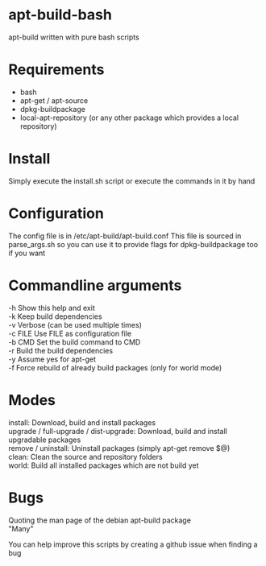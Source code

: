 # apt-build-bash
 apt-build written with pure bash scripts

# Requirements
 - bash
 - apt-get / apt-source
 - dpkg-buildpackage
 - local-apt-repository (or any other package which provides a local repository)

# Install
Simply execute the install.sh script or execute the commands in it by hand

# Configuration
The config file is in /etc/apt-build/apt-build.conf
This file is sourced in parse_args.sh so you can use it to provide flags
for dpkg-buildpackage too if you want

# Commandline arguments
-h       Show this help and exit  
-k       Keep build dependencies  
-v       Verbose (can be used multiple times)  
-c FILE  Use FILE as configuration file  
-b CMD   Set the build command to CMD  
-r       Build the build dependencies  
-y       Assume yes for apt-get  
-f       Force rebuild of already build packages (only for world mode)  

# Modes
install:  Download, build and install packages  
upgrade / full-upgrade / dist-upgrade:  Download, build and install upgradable packages  
remove / uninstall: Uninstall packages (simply apt-get remove $@)  
clean:  Clean the source and repository folders  
world:  Build all installed packages which are not build yet  

# Bugs
Quoting the man page of the debian apt-build package  
"Many"

You can help improve this scripts by creating a github issue when finding a bug
